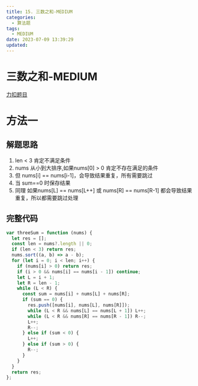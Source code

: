 ```yaml
---
title: 15. 三数之和-MEDIUM
categories:
  - 算法题
tags:
  - MEDIUM
date: 2023-07-09 13:39:29
updated:
---
```


# 三数之和-MEDIUM

[力扣题目](https://leetcode.cn/problems/3sum/)

# 方法一

## 解题思路

1. len < 3 肯定不满足条件
2. nums 从小到大排序,如果nums[0] > 0 肯定不存在满足的条件
3. 但 nums[i] == nums[i-1]，会导致结果重复，所有需要跳过
4. 当 sum==0 时保存结果
5. 同理 如果nums[L] == nums[L++] 或 nums[R] == nums[R-1] 都会导致结果重复，所以都需要跳过处理

## 完整代码

```javascript
var threeSum = function (nums) {
  let res = [];
  const len = nums?.length || 0;
  if (len < 3) return res;
  nums.sort((a, b) => a - b);
  for (let i = 0; i < len; i++) {
    if (nums[i] > 0) return res;
    if (i > 0 && nums[i] == nums[i - 1]) continue;
    let L = i + 1;
    let R = len - 1;
    while (L < R) {
      const sum = nums[i] + nums[L] + nums[R];
      if (sum == 0) {
        res.push([nums[i], nums[L], nums[R]]);
        while (L < R && nums[L] == nums[L + 1]) L++;
        while (L < R && nums[R] == nums[R - 1]) R--;
        L++;
        R--;
      } else if (sum < 0) {
        L++;
      } else if (sum > 0) {
        R--;
      }
    }
  }
  return res;
};
```
